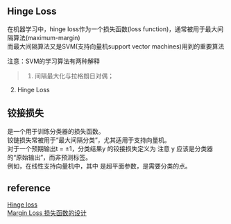 ## Hinge Loss
在机器学习中，hinge loss作为一个损失函数(loss function)，通常被用于最大间隔算法(maximum-margin)    
而最大间隔算法又是SVM(支持向量机support vector machines)用到的重要算法   
 
注意：SVM的学习算法有两种解释  
> 1. 间隔最大化与拉格朗日对偶；  
2. Hinge Loss

## 铰接损失
是一个用于训练分类器的损失函数。  
铰链损失常被用于“最大间隔分类”，尤其适用于支持向量机。    
对于一个预期输出t = ±1，分类结果y 的铰接损失定义为 注意 y 应该是分类器的“原始输出”，而非预测标签。  
例如，在线性支持向量机中，其中 是超平面参数，是需要分类的点。

## reference
[Hinge loss](https://blog.csdn.net/hustqb/article/details/78347713)  
[Margin Loss 损失函数的设计](https://www.cnblogs.com/lainey/p/8583101.html)
